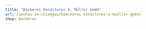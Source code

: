 ```yaml
---
title: "Bäckerei Konditorei A. Müller GmbH"
url: /aschau-im-chiemgau/baeckerei-konditorei-a-mueller-gmbh/
shop: Bäckerei
---
```

